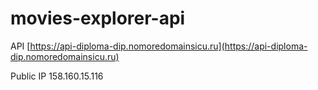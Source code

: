 # movies-explorer-api

API [https://api-diploma-dip.nomoredomainsicu.ru](https://api-diploma-dip.nomoredomainsicu.ru)

Public IP 158.160.15.116
